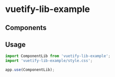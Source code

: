 # vuetify-lib-example



## Components


## Usage

```ts
import ComponentLib from 'vuetify-lib-example';
import 'vuetify-lib-example/style.css';

app.use(ComponentLib);
```
